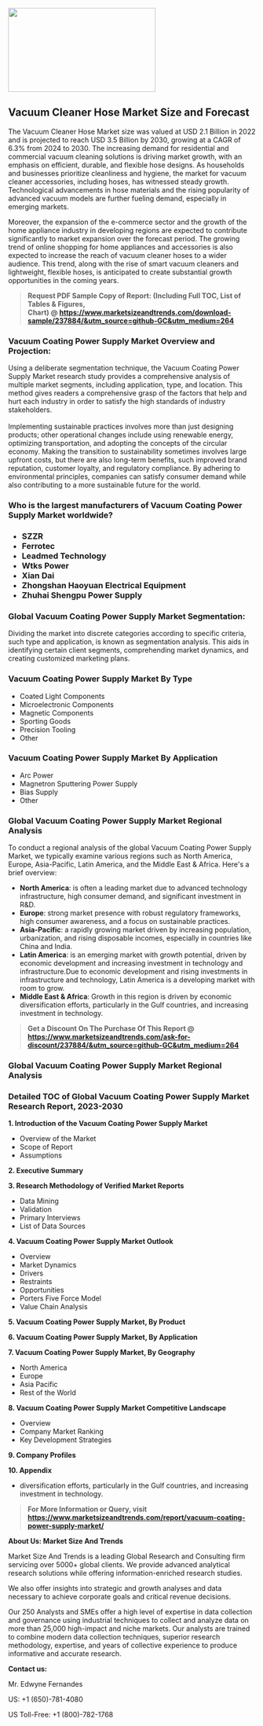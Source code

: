 <p><img class="alignnone size-medium wp-image-20088" src="https://ffe5etoiles.com/wp-content/uploads/2024/12/MST1-300x171.png" alt="" width="300" height="171" /></p><h2>Vacuum Cleaner Hose Market Size and Forecast</h2><p>The Vacuum Cleaner Hose Market size was valued at USD 2.1 Billion in 2022 and is projected to reach USD 3.5 Billion by 2030, growing at a CAGR of 6.3% from 2024 to 2030. The increasing demand for residential and commercial vacuum cleaning solutions is driving market growth, with an emphasis on efficient, durable, and flexible hose designs. As households and businesses prioritize cleanliness and hygiene, the market for vacuum cleaner accessories, including hoses, has witnessed steady growth. Technological advancements in hose materials and the rising popularity of advanced vacuum models are further fueling demand, especially in emerging markets.</p><p>Moreover, the expansion of the e-commerce sector and the growth of the home appliance industry in developing regions are expected to contribute significantly to market expansion over the forecast period. The growing trend of online shopping for home appliances and accessories is also expected to increase the reach of vacuum cleaner hoses to a wider audience. This trend, along with the rise of smart vacuum cleaners and lightweight, flexible hoses, is anticipated to create substantial growth opportunities in the coming years.</p></p><blockquote id="" class=""><strong>Request PDF Sample Copy of Report: (Including Full TOC, List of Tables &amp; Figures, Chart)&nbsp;@&nbsp;<strong><a href="https://www.marketsizeandtrends.com/download-sample/237884/&utm_source=github-GC&utm_medium=264" target="_blank">https://www.marketsizeandtrends.com/download-sample/237884/&utm_source=github-GC&utm_medium=264</a></strong></strong></blockquote><h3 id="" class="">Vacuum Coating Power Supply Market&nbsp;Overview and Projection:</h3><p id="" class="">Using a deliberate segmentation technique, the Vacuum Coating Power Supply Market research study provides a comprehensive analysis of multiple market segments, including application, type, and location. This method gives readers a comprehensive grasp of the factors that help and hurt each industry in order to satisfy the high standards of industry stakeholders. <br /> <br />Implementing sustainable practices involves more than just designing products; other operational changes include using renewable energy, optimizing transportation, and adopting the concepts of the circular economy. Making the transition to sustainability sometimes involves large upfront costs, but there are also long-term benefits, such improved brand reputation, customer loyalty, and regulatory compliance. By adhering to environmental principles, companies can satisfy consumer demand while also contributing to a more sustainable future for the world.</p><h3 id="" class="">Who is the largest manufacturers of&nbsp;Vacuum Coating Power Supply Market worldwide?</h3><h3 class=""><p><ul><li>SZZR </li><li> Ferrotec </li><li> Leadmed Technology </li><li> Wtks Power </li><li> Xian Dai </li><li> Zhongshan Haoyuan Electrical Equipment </li><li> Zhuhai Shengpu Power Supply</li></ul></p></h3><h3 id="" class="">Global&nbsp;Vacuum Coating Power Supply Market Segmentation:</h3><p id="" class="">Dividing the market into discrete categories according to specific criteria, such type and application, is known as segmentation analysis. This aids in identifying certain client segments, comprehending market dynamics, and creating customized marketing plans.</p><h3 id="" class="">Vacuum Coating Power Supply Market&nbsp;By Type</h3><p><p><ul><li>Coated Light Components</li><li> Microelectronic Components</li><li> Magnetic Components</li><li> Sporting Goods</li><li> Precision Tooling</li><li> Other</p></li></ul></p></p><h3 id="" class="">Vacuum Coating Power Supply Market&nbsp;By Application</h3><p class=""><p><ul><li>Arc Power</li><li> Magnetron Sputtering Power Supply</li><li> Bias Supply</li><li> Other</li></ul></p></p><h3 id="" class="">Global Vacuum Coating Power Supply Market Regional Analysis</h3><p id="" class="">To conduct a regional analysis of the global Vacuum Coating Power Supply Market, we typically examine various regions such as North America, Europe, Asia-Pacific, Latin America, and the Middle East &amp; Africa. Here's a brief overview:</p><ul><li><strong>North America</strong>: is often a leading market due to advanced technology infrastructure, high consumer demand, and significant investment in R&amp;D.</li><li><strong>Europe</strong>: strong market presence with robust regulatory frameworks, high consumer awareness, and a focus on sustainable practices.</li><li><strong>Asia-Pacific</strong>: a rapidly growing market driven by increasing population, urbanization, and rising disposable incomes, especially in countries like China and India.</li><li><strong>Latin America</strong>: is an emerging market with growth potential, driven by economic development and increasing investment in technology and infrastructure.Due to economic development and rising investments in infrastructure and technology, Latin America is a developing market with room to grow.</li><li><strong>Middle East &amp; Africa</strong>: Growth in this region is driven by economic diversification efforts, particularly in the Gulf countries, and increasing investment in technology.</li></ul><blockquote id="" class=""><strong>Get a Discount On The Purchase Of This Report @ <strong><a href="https://www.marketsizeandtrends.com/ask-for-discount/237884/&utm_source=github-GC&utm_medium=264" target="_blank">https://www.marketsizeandtrends.com/ask-for-discount/237884/&utm_source=github-GC&utm_medium=264</a></strong></strong></blockquote><h3 id="" class="">Global Vacuum Coating Power Supply Market Regional Analysis</h3><h3 id="" class="">Detailed TOC of Global Vacuum Coating Power Supply Market Research Report, 2023-2030</h3><p id="" class=""><strong>1. Introduction of the Vacuum Coating Power Supply Market</strong></p><ul><li>Overview of the Market</li><li>Scope of Report</li><li>Assumptions</li></ul><p id="" class=""><strong>2. Executive Summary</strong></p><p id="" class=""><strong>3. Research Methodology of Verified Market Reports</strong></p><ul><li>Data Mining</li><li>Validation</li><li>Primary Interviews</li><li>List of Data Sources</li></ul><p id="" class=""><strong>4. Vacuum Coating Power Supply Market Outlook</strong></p><ul><li>Overview</li><li>Market Dynamics</li><li>Drivers</li><li>Restraints</li><li>Opportunities</li><li>Porters Five Force Model</li><li>Value Chain Analysis</li></ul><p id="" class=""><strong>5. Vacuum Coating Power Supply Market, By Product</strong></p><p id="" class=""><strong>6. Vacuum Coating Power Supply Market, By Application</strong></p><p id="" class=""><strong>7. Vacuum Coating Power Supply Market, By Geography</strong></p><ul><li>North America</li><li>Europe</li><li>Asia Pacific</li><li>Rest of the World</li></ul><p id="" class=""><strong>8. Vacuum Coating Power Supply Market Competitive Landscape</strong></p><ul><li>Overview</li><li>Company Market Ranking</li><li>Key Development Strategies</li></ul><p id="" class=""><strong>9. Company Profiles</strong></p><p id="" class=""><strong>10. Appendix</strong></p><ul><li>diversification efforts, particularly in the Gulf countries, and increasing investment in technology.</li></ul><blockquote id="" class=""><strong>For More Information or Query, visit <strong><strong><a href="https://www.marketsizeandtrends.com/report/vacuum-coating-power-supply-market/" target="_blank">https://www.marketsizeandtrends.com/report/vacuum-coating-power-supply-market/</a></strong></strong></strong></blockquote><p id="" class=""><strong>About Us: Market Size And Trends</strong></p><p id="" class="">Market Size And Trends is a leading Global Research and Consulting firm servicing over 5000+ global clients. We provide advanced analytical research solutions while offering information-enriched research studies.</p><p id="" class="">We also offer insights into strategic and growth analyses and data necessary to achieve corporate goals and critical revenue decisions.</p><p id="" class="">Our 250 Analysts and SMEs offer a high level of expertise in data collection and governance using industrial techniques to collect and analyze data on more than 25,000 high-impact and niche markets. Our analysts are trained to combine modern data collection techniques, superior research methodology, expertise, and years of collective experience to produce informative and accurate research.</p><p id="" class=""><strong>Contact us:</strong></p><p id="" class="">Mr. Edwyne Fernandes</p><p id="" class="">US: +1 (650)-781-4080</p><p id="" class="">US Toll-Free: +1 (800)-782-1768</p>
